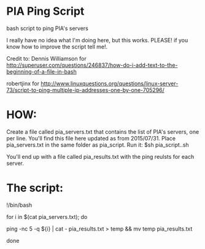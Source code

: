 # PIA Ping Script
bash script to ping PIA's servers

I really have no idea what I'm doing here, but this works. PLEASE! if you know how to improve the script tell me!.

Credit to:
Dennis Williamson for http://superuser.com/questions/246837/how-do-i-add-text-to-the-beginning-of-a-file-in-bash

robertjinx for http://www.linuxquestions.org/questions/linux-server-73/script-to-ping-multiple-ip-addresses-one-by-one-705296/

# HOW:
Create a file called pia_servers.txt that contains the list of PIA's servers, one per line. You'll find this file here updated as from 2015/07/31.
Place pia_servers.txt in the same folder as pia_script. Run it:
$sh pia_script..sh

You'll end up with a file called pia_results.txt with the ping reulsts for each server.

# The script:

!/bin/bash

for i in $(cat pia_servers.txt); do

ping -nc 5 -q ${i} | cat - pia_results.txt > temp && mv temp pia_results.txt

done
